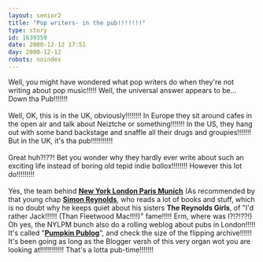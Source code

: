 ```yaml
---
layout: senior2
title: "Pop writers- in the pub!!!!!!!"
type: story
id: 1639359
date: 2000-12-12 17:51
day: 2000-12-12
robots: noindex
---
```

Well, you might have wondered what pop writers do when they're not writing about pop music!!!!! Well, the universal answer appears to be... Down tha Pub!!!!!!! <br/><br/>Well, OK, this is in the UK, obviously!!!!!!!! In Europe they sit around cafes in the open air and talk about Neiztche or something!!!!!!! In the US, they hang out with some band backstage and snaffle all their drugs and groupies!!!!!!! But in the UK, it's tha pub!!!!!!!!!!!<br/><br/>Great huh?!??! Bet you wonder why they hardly ever write about such an exciting life instead of boring old tepid indie bollox!!!!!!!! However this lot do!!!!!!!!!<br/><br/>Yes, the team behind <b><a href="http://www.netcomuk.co.uk/~tewing/singlesb.html">New York London Paris Munich</a></b> (As recommended by that young chap <a href="http://members.aol.com/blissout/front.htm"><b>Simon Reynolds</b></a>, who reads a lot of books and stuff, which is no doubt why he keeps quiet about his sisters <b>The Reynolds Girls</b>, of "I'd rather Jack!!!!!! (Than Fleetwood Mac!!!!)" fame!!!!! Erm, where was I?!?!??!) Oh yes, the NYLPM bunch also do a rolling weblog about pubs in London!!!!! It's called "<b><a href="http://pumpkinpublog.blogspot.com/">Pumpkin Publog</a></b>", and check the size of the flipping archive!!!!!! It's been going as long as the Blogger versh of this very organ wot you are looking at!!!!!!!!!!!! That's a lotta pub-time!!!!!!!
